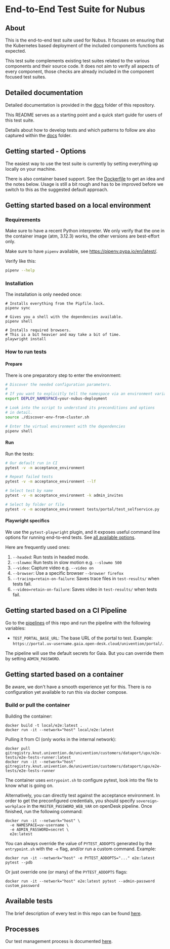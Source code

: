 # End-to-End Test Suite for Nubus

## About

This is the end-to-end test suite used for Nubus. It focuses on ensuring that
the Kubernetes based deployment of the included components functions as
expected.

This test suite complements existing test suites related to the various
components and their source code. It does not aim to verify all aspects of every
component, those checks are already included in the component focused test
suites.


## Detailed documentation

Detailed documentation is provided in the [docs](./docs) folder of this
repository.

This README serves as a starting point and a quick start guide for users of this
test suite.

Details about how to develop tests and which patterns to follow are also
captured within the [docs](./docs) folder.


## Getting started - Options

The easiest way to use the test suite is currently by setting everything up
locally on your machine.

There is also container based support. See the [Dockerfile](./Dockerfile) to get
an idea and the notes below. Usage is still a bit rough and has to be improved
before we switch to this as the suggested default approach.


## Getting started based on a local environment

### Requirements

Make sure to have a recent Python interpreter. We only verify that the one in
the container image (atm, 3.12.3) works, the other versions are best-effort only.

Make sure to have `pipenv` available, see <https://pipenv.pypa.io/en/latest/>.

Verify like this:

```sh
pipenv --help
```

### Installation

The installation is only needed once:

```
# Installs everything from the Pipfile.lock.
pipenv sync

# Gives you a shell with the dependencies available.
pipenv shell

# Installs required browsers.
# This is a bit heavier and may take a bit of time.
playwright install
```

### How to run tests

#### Prepare

There is one preparatory step to enter the environment:

```sh
# Discover the needed configuration parameters.
#
# If you want to explicitly tell the namespace via an environment variable
export DEPLOY_NAMESPACE=your-nubus-deployment

# Look into the script to understand its preconditions and options
# in detail.
source ./discover-env-from-cluster.sh

# Enter the virtual environment with the dependencies
pipenv shell
```

#### Run

Run the tests:

```sh
# Our default run in CI
pytest -v -m acceptance_environment

# Repeat failed tests
pytest -v -m acceptance_environment --lf

# Select test by name
pytest -v -m acceptance_environment -k admin_invites

# Select by folder or file
pytest -v -m acceptance_environment tests/portal/test_selfservice.py
```

#### Playwright specifics

We use the `pytest-playwright` plugin, and it exposes useful command line
options for running end-to-end tests. See [all available
options](https://playwright.dev/python/docs/test-runners).

Here are frequently used ones:

1. `--headed`: Run tests in headed mode.
2. `--slowmo`: Run tests in slow motion e.g. `--slowmo 500`
3. `--video`: Capture video e.g. `--video on`
4. `--browser`: Use a specific browser `--browser firefox`
5. `--tracing=retain-on-failure`: Saves trace files in `test-results/` when tests fail.
6. `--video=retain-on-failure`: Saves video in `test-results/`  when tests fail.


## Getting started based on a CI Pipeline

Go to the
[pipelines](https://git.knut.univention.de/univention/customers/dataport/upx/e2e-tests/-/pipelines)
of this repo and run the pipeline with the following variables:

- `TEST_PORTAL_BASE_URL`: The base URL of the portal to test. Example: `https://portal.uv-username.gaia.open-desk.cloud/univention/portal/`.

The pipeline will use the default secrets for Gaia. But you can override them by
setting `ADMIN_PASSWORD`.


## Getting started based on a container

Be aware, we don't have a smooth experience yet for this. There is no
configuration yet available to run this via docker compose.

### Build or pull the container

Building the container:

```shell
docker build -t local/e2e:latest .
docker run -it --network="host" local/e2e:latest
```

Pulling it from CI (only works in the internal network):

```shell
docker pull gitregistry.knut.univention.de/univention/customers/dataport/upx/e2e-tests/e2e-tests-runner:latest
docker run -it --network="host" gitregistry.knut.univention.de/univention/customers/dataport/upx/e2e-tests/e2e-tests-runner
```

The container uses `entrypoint.sh` to configure pytest, look into the file to
know what is going on.

Alternatively, you can directly test against the acceptance environment. In
order to get the preconfigured credentials, you should specify
`sovereign-workplace` in the `MASTER_PASSWORD_WEB_VAR` on openDesk pipeline.
Once finished, run the following command:

```shell
docker run -it --network="host" \
  -e NAMESPACE=uv-username \
  -e ADMIN_PASSWORD=secret \
  e2e:latest
```

You can always override the value of `PYTEST_ADDOPTS` generated by the
`entrypoint.sh` with the `-e` flag, and/or run a custom command. Example:

```shell
docker run -it --network="host" -e PYTEST_ADDOPTS="..." e2e:latest pytest --pdb
```

Or just override one (or many) of the `PYTEST_ADDOPTS` flags:

```shell
docker run -it --network="host" e2e:latest pytest --admin-password custom_password
```


## Available tests

The brief description of every test in this repo can be found [here](tests.md).


## Processes

Our test management process is documented
[here](https://univention.gitpages.knut.univention.de/customers/dataport/team-souvap/testing/test-management.html).
